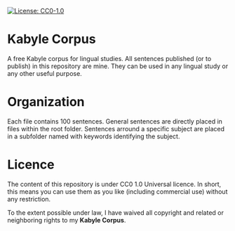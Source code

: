 [![License: CC0-1.0](https://licensebuttons.net/p/zero/1.0/80x15.png "License: CC0-1.0")](https://creativecommons.org/publicdomain/zero/1.0/legalcode)

# Kabyle Corpus
A free Kabyle corpus for lingual studies. All sentences published (or to publish) in this repository are mine. They can be used in any lingual study or any other useful purpose.

# Organization
Each file contains 100 sentences. General sentences are directly placed in files within the root folder. Sentences arround a specific subject are placed in a subfolder named with keywords identifying the subject.

# Licence
The content of this repository is under CC0 1.0 Universal licence. In short, this means you can use them as you like (including commercial use) without any restriction.

To the extent possible under law, I have waived all copyright and related or neighboring rights to my **Kabyle Corpus**.
